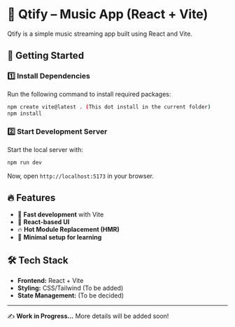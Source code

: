 # 🎵 Qtify – Music App (React + Vite)

Qtify is a simple music streaming app built using React and Vite.

## 🚀 Getting Started

### 1️⃣ Install Dependencies

Run the following command to install required packages:

```sh
npm create vite@latest . (This dot install in the current folder)
npm install
```

### 2️⃣ Start Development Server

Start the local server with:

```sh
npm run dev
```

Now, open `http://localhost:5173` in your browser.

## 🔥 Features

- 🚀 **Fast development** with Vite
- 🎵 **React-based UI**
- 🔥 **Hot Module Replacement (HMR)**
- 📂 **Minimal setup for learning**

## 🛠 Tech Stack

- **Frontend:** React + Vite
- **Styling:** CSS/Tailwind (To be added)
- **State Management:** (To be decided)

---

✍️ **Work in Progress...** More details will be added soon!
